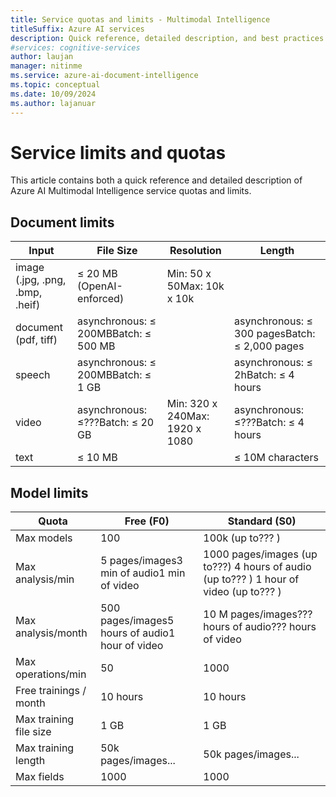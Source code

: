 ```yaml
---
title: Service quotas and limits - Multimodal Intelligence
titleSuffix: Azure AI services
description: Quick reference, detailed description, and best practices for working within Azure AI Multimodal Intelligence service Quotas and Limits
#services: cognitive-services
author: laujan
manager: nitinme
ms.service: azure-ai-document-intelligence
ms.topic: conceptual
ms.date: 10/09/2024
ms.author: lajanuar
---
```



# Service limits and quotas

This article contains both a quick reference and detailed description of Azure AI Multimodal Intelligence service quotas and limits.

## Document limits

| Input | File Size | Resolution | Length |
| --- | --- | --- | --- |
| image (.jpg, .png, .bmp, .heif) | ≤ 20 MB (OpenAI-enforced) | Min: 50 x 50Max: 10k x 10k |  |
| document (pdf, tiff) | asynchronous: ≤ 200MBBatch: ≤ 500 MB |  | asynchronous: ≤ 300 pagesBatch: ≤ 2,000 pages |
| speech | asynchronous: ≤ 200MBBatch: ≤ 1 GB |  | asynchronous: ≤ 2hBatch: ≤ 4 hours |
| video | asynchronous: ≤???Batch: ≤ 20 GB | Min: 320 x 240Max: 1920 x 1080 | asynchronous: ≤???Batch: ≤ 4 hours |
| text | ≤ 10 MB |  | ≤ 10M characters |


## Model limits

| Quota | Free (F0) | Standard (S0) |
| --- | --- | --- |
| Max models | 100 | 100k (up to??? ) |
| Max analysis/min | 5 pages/images3 min of audio1 min of video | 1000 pages/images (up to???) 4 hours of audio (up to??? ) 1 hour of video (up to??? ) |
| Max analysis/month | 500 pages/images5 hours of audio1 hour of video | 10 M pages/images??? hours of audio??? hours of video |
| Max operations/min | 50 | 1000 |
| Free trainings / month | 10 hours | 10 hours |
| Max training file size | 1 GB | 1 GB |
| Max training length | 50k pages/images... | 50k pages/images... |
| Max fields | 1000 | 1000 |

